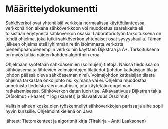 # Määrittelydokumentti
Sähköverkot ovat yhtenäisiä verkkoja normaalissa käyttötilanteessa, verkkohäiriön aikana sähköverkkoon voi muodostua 
saarekkeita eli toisistaan eriytyneitä sähköverkon osasia. Laboratoriotyön tarkoituksena on tehdä ohjelma, joka tutkii 
sähköverkon yhtenäiset osat syvyyshaulla. Tämän jälkeen ohjelma etsii lyhimmän reitin isoimmasta verkosta pienempään/pienempiin
verkkoihin käyttäen Dijkstraa ja A*. Tarkoituksena on myös tutkia näiden kahden algoritmin eroa. 

Ohjelmaan syötetään sähköasemien (solmujen) tietoja. Näissä tiedoissa on sähköasemalta lähtevien
voimajohtojen tilatiedot (johdon katkaisijan tila ja johdon päässä oleva sähköaseman nimi). Voimajohdon katkaisijan tilasta 
ohjelma tarkastaa onko johto ns. kylmänä vai ei. Ohjelma muodostaa annetuista tiedoista vierusmatriisin, jota käytetään
ongelman ratkaisemisessa. Sähköverkon datan luon tise. Aikavaativuus Dijkstran takia O((solmut + kaaret) * log (kaaret)) ja tilavaativuus O(solmut)

Valitsin aiheen koska olen työskennellyt sähköverkkojen parissa ja aihe sopii hyvin kurssille.
Ohjelmointikielenä on Java

lähteet:
Tietorakenteet ja algoritmit kirja (Tirakirja - Antti Laaksonen)

